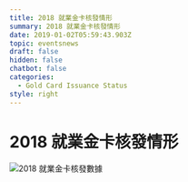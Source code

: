 ```yaml
---
title: 2018 就業金卡核發情形
summary: 2018 就業金卡核發情形
date: 2019-01-02T05:59:43.903Z
topic: eventsnews
draft: false
hidden: false
chatbot: false
categories:
  - Gold Card Issuance Status
style: right
---
```

# 2018 就業金卡核發情形

![2018 就業金卡核發數據](/cms-uploads/2018-employment-gold-card-issuance-status.png)